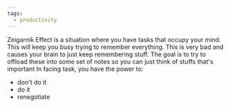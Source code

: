 ```yaml
---
tags:
  - productivity
---
```

Zeigarnik Effect is a situation where you have tasks that occupy your mind. This will keep you busy trying to remember everything. This is very bad and causes your brain to just keep remembering stuff. The goal is to try to offload these into some set of notes so you can just think of stuffs that's important
In facing task, you have the power to:
- don't do it
- do it
- renegotiate